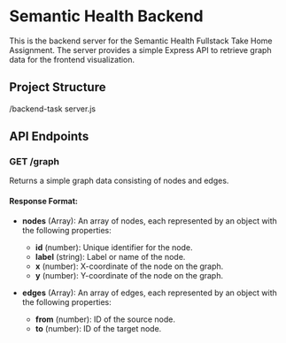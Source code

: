 # Semantic Health Backend

This is the backend server for the Semantic Health Fullstack Take Home Assignment. The server provides a simple Express API to retrieve graph data for the frontend visualization.

## Project Structure

/backend-task
server.js


## API Endpoints

### GET /graph

Returns a simple graph data consisting of nodes and edges.

#### Response Format:

- **nodes** (Array): An array of nodes, each represented by an object with the following properties:
  - **id** (number): Unique identifier for the node.
  - **label** (string): Label or name of the node.
  - **x** (number): X-coordinate of the node on the graph.
  - **y** (number): Y-coordinate of the node on the graph.

- **edges** (Array): An array of edges, each represented by an object with the following properties:
  - **from** (number): ID of the source node.
  - **to** (number): ID of the target node.
